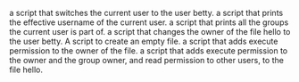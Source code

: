 a script that switches the current user to the user betty.
a script that prints the effective username of the current user.
 a script that prints all the groups the current user is part of.
 a script that changes the owner of the file hello to the user betty.
A script to create an empty file.
 a script that adds execute permission to the owner of the file.
a script that adds execute permission to the owner and the group owner, and read permission to other users, to the file hello.
